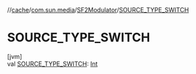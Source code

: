 //[cache](../../../index.md)/[com.sun.media](../index.md)/[SF2Modulator](index.md)/[SOURCE_TYPE_SWITCH](-s-o-u-r-c-e_-t-y-p-e_-s-w-i-t-c-h.md)

# SOURCE_TYPE_SWITCH

[jvm]\
val [SOURCE_TYPE_SWITCH](-s-o-u-r-c-e_-t-y-p-e_-s-w-i-t-c-h.md): [Int](https://kotlinlang.org/api/latest/jvm/stdlib/kotlin/-int/index.html)
